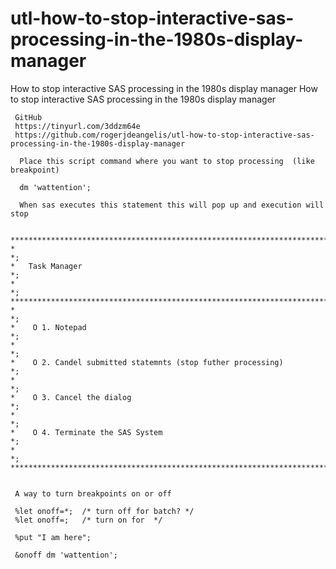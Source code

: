 # utl-how-to-stop-interactive-sas-processing-in-the-1980s-display-manager
How to stop interactive SAS processing in the 1980s display manager
     How to stop interactive SAS processing in the 1980s display manager                                          
                                                                                                                  
     GitHub                                                                                                       
     https://tinyurl.com/3ddzm64e                                                                                 
     https://github.com/rogerjdeangelis/utl-how-to-stop-interactive-sas-processing-in-the-1980s-display-manager   
                                                                                                                  
      Place this script command where you want to stop processing  (like breakpoint)                              
                                                                                                                  
      dm 'wattention';                                                                                            
                                                                                                                  
      When sas executes this statement this will pop up and execution will stop                                   
                                                                                                                  
                                                                                                                  
    ************************************************************************;                                     
    *                                                                      *;                                     
    *   Task Manager                                                       *;                                     
    *                                                                      *;                                     
    ************************************************************************;                                     
    *                                                                      *;                                     
    *    O 1. Notepad                                                      *;                                     
    *                                                                      *;                                     
    *    O 2. Candel submitted statemnts (stop futher processing)          *;                                     
    *                                                                      *;                                     
    *    O 3. Cancel the dialog                                            *;                                     
    *                                                                      *;                                     
    *    O 4. Terminate the SAS System                                     *;                                     
    *                                                                      *;                                     
    ************************************************************************;                                     
                                                                                                                  
                                                                                                                  
     A way to turn breakpoints on or off                                                                          
                                                                                                                  
     %let onoff=*;  /* turn off for batch? */                                                                     
     %let onoff=;   /* turn on for  */                                                                            
                                                                                                                  
     %put "I am here";                                                                                            
                                                                                                                  
     &onoff dm 'wattention';                                                                                      
                                                                                                                  
